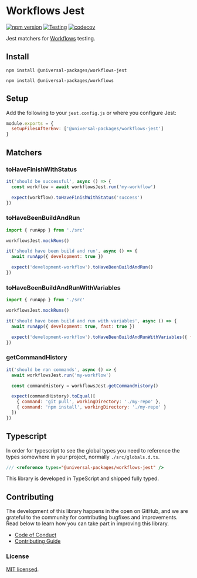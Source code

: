 # Workflows Jest

[![npm version](https://badge.fury.io/js/@universal-packages%2Fworkflows-jest.svg)](https://www.npmjs.com/package/@universal-packages/workflows-jest)
[![Testing](https://github.com/universal-packages/universal-workflows-jest/actions/workflows/testing.yml/badge.svg)](https://github.com/universal-packages/universal-workflows-jest/actions/workflows/testing.yml)
[![codecov](https://codecov.io/gh/universal-packages/universal-workflows-jest/branch/main/graph/badge.svg?token=CXPJSN8IGL)](https://codecov.io/gh/universal-packages/universal-workflows-jest)

Jest matchers for [Workflows](https://github.com/universal-packages/universal-workflows) testing.

## Install

```shell
npm install @universal-packages/workflows-jest

npm install @universal-packages/workflows
```

## Setup

Add the following to your `jest.config.js` or where you configure Jest:

```js
module.exports = {
  setupFilesAfterEnv: ['@universal-packages/workflows-jest']
}
```

## Matchers

### toHaveFinishWithStatus

```js
it('should be successful', async () => {
  const workflow = await workflowsJest.run('my-workflow')

  expect(workflow).toHaveFinishWithStatus('success')
})
```

### toHaveBeenBuildAndRun

```js
import { runApp } from './src'

workflowsJest.mockRuns()

it('should have been build and run', async () => {
  await runApp({ development: true })

  expect('development-workflow').toHaveBeenBuildAndRun()
})
```

### toHaveBeenBuildAndRunWithVariables

```js
import { runApp } from './src'

workflowsJest.mockRuns()

it('should have been build and run with variables', async () => {
  await runApp({ development: true, fast: true })

  expect('development-workflow').toHaveBeenBuildAndRunWithVariables({ fast: true })
})
```

### getCommandHistory

```js
it('should be ran commands', async () => {
  await workflowsJest.run('my-workflow')

  const commandHistory = workflowsJest.getCommandHistory()

  expect(commandHistory).toEqual([
    { command: 'git pull', workingDirectory: './my-repo' },
    { command: 'npm install', workingDirectory: './my-repo' }
  ])
})
```

## Typescript

In order for typescript to see the global types you need to reference the types somewhere in your project, normally `./src/globals.d.ts`.

```ts
/// <reference types="@universal-packages/workflows-jest" />
```

This library is developed in TypeScript and shipped fully typed.

## Contributing

The development of this library happens in the open on GitHub, and we are grateful to the community for contributing bugfixes and improvements. Read below to learn how you can take part in improving this library.

- [Code of Conduct](./CODE_OF_CONDUCT.md)
- [Contributing Guide](./CONTRIBUTING.md)

### License

[MIT licensed](./LICENSE).
